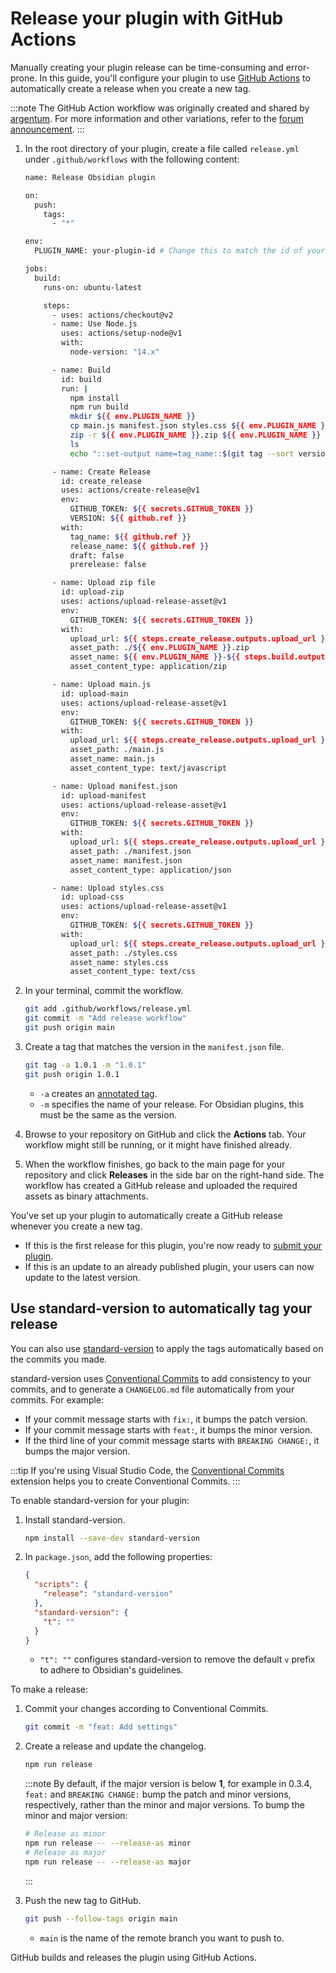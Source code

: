 # Release your plugin with GitHub Actions

Manually creating your plugin release can be time-consuming and error-prone. In this guide, you'll configure your plugin to use [GitHub Actions](https://github.com/features/actions) to automatically create a release when you create a new tag.

:::note
The GitHub Action workflow was originally created and shared by [argentum](https://forum.obsidian.md/u/argentum). For more information and other variations, refer to the [forum announcement](https://forum.obsidian.md/t/using-github-actions-to-release-plugins/7877/3).
:::

1. In the root directory of your plugin, create a file called `release.yml` under `.github/workflows` with the following content:

   ```bash
   name: Release Obsidian plugin

   on:
     push:
       tags:
         - "*"

   env:
     PLUGIN_NAME: your-plugin-id # Change this to match the id of your plugin.

   jobs:
     build:
       runs-on: ubuntu-latest

       steps:
         - uses: actions/checkout@v2
         - name: Use Node.js
           uses: actions/setup-node@v1
           with:
             node-version: "14.x"

         - name: Build
           id: build
           run: |
             npm install
             npm run build
             mkdir ${{ env.PLUGIN_NAME }}
             cp main.js manifest.json styles.css ${{ env.PLUGIN_NAME }}
             zip -r ${{ env.PLUGIN_NAME }}.zip ${{ env.PLUGIN_NAME }}
             ls
             echo "::set-output name=tag_name::$(git tag --sort version:refname | tail -n 1)"

         - name: Create Release
           id: create_release
           uses: actions/create-release@v1
           env:
             GITHUB_TOKEN: ${{ secrets.GITHUB_TOKEN }}
             VERSION: ${{ github.ref }}
           with:
             tag_name: ${{ github.ref }}
             release_name: ${{ github.ref }}
             draft: false
             prerelease: false

         - name: Upload zip file
           id: upload-zip
           uses: actions/upload-release-asset@v1
           env:
             GITHUB_TOKEN: ${{ secrets.GITHUB_TOKEN }}
           with:
             upload_url: ${{ steps.create_release.outputs.upload_url }}
             asset_path: ./${{ env.PLUGIN_NAME }}.zip
             asset_name: ${{ env.PLUGIN_NAME }}-${{ steps.build.outputs.tag_name }}.zip
             asset_content_type: application/zip

         - name: Upload main.js
           id: upload-main
           uses: actions/upload-release-asset@v1
           env:
             GITHUB_TOKEN: ${{ secrets.GITHUB_TOKEN }}
           with:
             upload_url: ${{ steps.create_release.outputs.upload_url }}
             asset_path: ./main.js
             asset_name: main.js
             asset_content_type: text/javascript

         - name: Upload manifest.json
           id: upload-manifest
           uses: actions/upload-release-asset@v1
           env:
             GITHUB_TOKEN: ${{ secrets.GITHUB_TOKEN }}
           with:
             upload_url: ${{ steps.create_release.outputs.upload_url }}
             asset_path: ./manifest.json
             asset_name: manifest.json
             asset_content_type: application/json

         - name: Upload styles.css
           id: upload-css
           uses: actions/upload-release-asset@v1
           env:
             GITHUB_TOKEN: ${{ secrets.GITHUB_TOKEN }}
           with:
             upload_url: ${{ steps.create_release.outputs.upload_url }}
             asset_path: ./styles.css
             asset_name: styles.css
             asset_content_type: text/css
   ```

2. In your terminal, commit the workflow.

   ```bash
   git add .github/workflows/release.yml
   git commit -m "Add release workflow"
   git push origin main
   ```

3. Create a tag that matches the version in the `manifest.json` file.

   ```bash
   git tag -a 1.0.1 -m "1.0.1"
   git push origin 1.0.1
   ```

   - `-a` creates an [annotated tag](https://git-scm.com/book/en/v2/Git-Basics-Tagging#_creating_tags).
   - `-m` specifies the name of your release. For Obsidian plugins, this must be the same as the version.

4. Browse to your repository on GitHub and click the **Actions** tab. Your workflow might still be running, or it might have finished already.

5. When the workflow finishes, go back to the main page for your repository and click **Releases** in the side bar on the right-hand side. The workflow has created a GitHub release and uploaded the required assets as binary attachments.

You've set up your plugin to automatically create a GitHub release whenever you create a new tag.

- If this is the first release for this plugin, you're now ready to [submit your plugin](submit-your-plugin.md).
- If this is an update to an already published plugin, your users can now update to the latest version.

## Use standard-version to automatically tag your release

You can also use [standard-version](https://github.com/conventional-changelog/standard-version) to apply the tags automatically based on the commits you made.

standard-version uses [Conventional Commits](https://www.conventionalcommits.org/) to add consistency to your commits, and to generate a `CHANGELOG.md` file automatically from your commits. For example:

- If your commit message starts with `fix:`, it bumps the patch version.
- If your commit message starts with `feat:`, it bumps the minor version.
- If the third line of your commit message starts with `BREAKING CHANGE:`, it bumps the major version.

:::tip
If you're using Visual Studio Code, the [Conventional Commits](https://marketplace.visualstudio.com/items?itemName=vivaxy.vscode-conventional-commits) extension helps you to create Conventional Commits.
:::

To enable standard-version for your plugin:

1. Install standard-version.

   ```bash npm2yarn
   npm install --save-dev standard-version
   ```

2. In `package.json`, add the following properties:

   ```json
   {
     "scripts": {
       "release": "standard-version"
     },
     "standard-version": {
       "t": ""
     }
   }
   ```

   - `"t": ""` configures standard-version to remove the default `v` prefix to adhere to Obsidian's guidelines.


To make a release:

1. Commit your changes according to Conventional Commits.

   ```bash
   git commit -m "feat: Add settings"
   ```

2. Create a release and update the changelog.

   ```bash npm2yarn
   npm run release
   ```

   :::note
   By default, if the major version is below **1**, for example in 0.3.4, `feat:` and `BREAKING CHANGE:` bump the patch and minor versions, respectively, rather than the minor and major versions. To bump the minor and major version:

   ```bash npm2yarn
   # Release as minor
   npm run release -- --release-as minor
   # Release as major
   npm run release -- --release-as major
   ```

   :::

3. Push the new tag to GitHub.

   ```bash
   git push --follow-tags origin main
   ```

   - `main` is the name of the remote branch you want to push to.

GitHub builds and releases the plugin using GitHub Actions.
